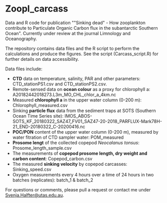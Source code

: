 # Zoopl_carcass
Data and R code for publication ""Sinking dead" - How zooplankton contribute to Particulate Organic Carbon flux in the subantarctic Southern Ocean". Currently under review at the journal Limnology and Oceanography. 

The repository contains data files and the R script to perform the calculations and produce the figures. See the script (Carcass_script.R) for further details on data accessibility. 

Data files include: 
- **CTD** data on temperature, salinity, PAR and other parameters: CTD_stationPS1.csv and CTD_stationPS2.csv.
- Remote-sensed data on **ocean colour** as a proxy for chlorophyll a: A20182442018273.L3m_MO_CHL_chlor_a_4km.nc
- Measured **chlorophyll a** in the upper water column (0-200 m): Chlorophyll_measured.csv
- Sinking **particle flux** data from the sediment traps at SOTS (Southern Ocean Time Series site): IMOS_ABOS-SOTS_KF_20180322_SAZ47_FV01_SAZ47-20-2018_PARFLUX-Mark78H-21_END-20180322_C-20200416.nc
- **POC/PON** content of the upper water column (0-200 m), measured by water fitration of CTD sampler water: POM_measured
- **Prosome lengt** of the collected copepod *Neocalanus tonsus*: Prosome_length_sample.csv
- The measurements of **copepod prosome length, dry weight and carbon content**: Copepod_carbon.csv
- The measured **sinking velocity** by copepod carcasses: Sinking_speed.csv
- Oxygen measurements every 4 hours over a time of 24 hours in two batches (replicates): batch_1 & batch_2

For questions or comments, please pull a request or contact me under Svenja.Halfter@utas.edu.au. 
